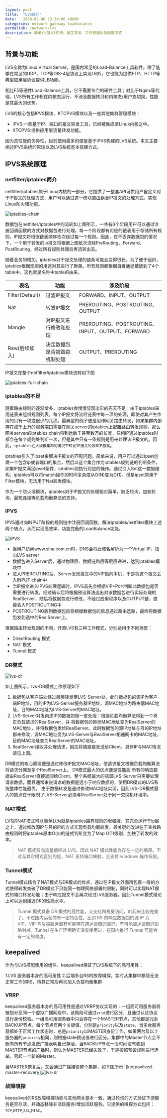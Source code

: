 ```yaml
---
layout: post
title:  "LVS简介"
date:   2020-02-06 23:30:00 +0800
categories: network gateway loadbalance 
permalink: /network/lvs
description: 简单介绍LVS作用、诞生背景、工作原理以及配置方式
---
```


## 背景与功能
LVS全称为Linux Virtual Server，是国内常见的Load-Balance工具软件。除了能够在常见的UDP，TCP等OIS-4层协议上实现LB外，它也能为提供FTP、HTTP等典型应用层协议提供LB功能。

相比F5等硬件Load-Balance工具，它不需要专门的硬件工具；对比于Nginx等代理，LVS所有工作都在内核态运行，不涉及数据拷贝和内核态/用户态切换，性能是其最大的优势。

LVS的核心包括IPVS模块、KTCPVS模块以及一些其他集群管理模块：

 * IPVS:一款基于IP、端口的报文转发工具，已经被集成至Linux内核之中。
 * KTCPVS:提供应用层流量转发功能。

因为其性能的优异性，目前使用最多的便是基于IPVS构建的LVS系统。本文主要阐述IPVS系统的原理以及LVS系统基本搭建方式。

## IPVS系统原理

### netfilter/iptables简介
netfilter/iptables属于Linux内核的一部分，它提供了一整套API可供用户自定义对于IP报文的处理方式，用户可以通过这一模块自由组合IP报文的处理方式，实现Linux防火墙功能。

![iptables-chain](https://sdww2348115.github.io/resources/img/iptables-chain.png)

数据包在netfilter/iptables中的流转如上图所示，一共有6个阶段用户可以通过注册回调函数的方式对数据包进行处理。每一个阶段都有对应的链表用于存储所有规则，IP报文将根据链表顺序依次经过每一个规则。因此，在不丢弃数据包的情况下，一个用于转发的ip报文将根据上图依次流经PreRouting、Forward、PostRouting，经过所有规则处理后再流转出去。

随着业务的增加，iptables对于报文处理的链条可能会变得很长，为了便于组织，iptables根据规则的用途对其进行了聚类。所有规则都根据自身通途被放到了4个table中，这也就是名称中table的由来。

|表名|功能|涉及阶段|
|--|--|--|
|Filter(Default)|过滤IP报文|FORWARD、INPUT、OUTPUT|
|Nat|转发IP报文|PREROUTING、POSTROUTING、OUTPUT|
|Mangle|对IP报文进行修改和处理|PREROUTING、POSTROUTING、INPUT、OUTPUT、FORWARD|
|Raw(后续加入)|决定数据包是否被跟踪机制处理|OUTPUT、PREROUTING|

IP报文在整个netfilter/iptables模块流转如下图

![iptables-full-chain](https://sdww2348115.github.io/resources/img/iptables-full-chain.jpg)

### iptables的不足
随着路由规则的逐渐增多，iptables会慢慢显现出它的先天不足：由于iptables采用链表来组织规则列表，每个IP报文将流经链表中每一项的处理，即使对其产生作用的只有一项或很少的几项。最典型的例子便是用作网关路由转发，如果集群内部存在成千上万的服务端口需要在网关server的iptables上配置路由转发规则，那么网关server的iptables chain将到达数千甚至数万的长度，任何IP通过iptables时都会在每个规则处判断一次，但是其中只有一条规则是用来处理该IP报文的。因此，`iptables在大规模集群的情况下转发IP报文的效率不够高`。

iptables引入了ipset来解决IP报文的匹配问题。简单来说，用户可以通过ipset创建一个包含ip或者端口的集合，然后以这个集合作为iptables规则链的判断条件，如果IP报文满足ipset条件，iptables则执行对应的操作。通过引入Set这一数据结构，iptables可以将match操作的时间复杂度从O(N)变为O(1)。但是ipset常用于Filter模块，无法用于Nat转发模块。

作为一个防火墙模块，iptables对于IP报文的处理相对简单，缺乏轮询，加权轮询，最短连接等负载均衡算法的支持。

### IPVS

IPVS通过向INPUT阶段的规则链中注册回调函数，解决iptables/netfilter模块上述两个缺点，从而实现高效率、功能完备的LoadBalance功能。

![IPVS](https://sdww2348115.github.io/resources/img/ipvs.jpg)

* 当用户访问www.sina.com.cn时，DNS会将此域名解析为一个Virtual IP，指向LVS server
* 数据包进入Server后，通过物理层、数据链路层等层层递进，达到iptables模块中
* 进入PREROUTING后，Server发现报文中的VIP指向本机，于是将这个报文丢入INPUT chain中
* 当IP报文进入IPVS处理逻辑时，IPVS首先会根据VIP+Port判断此数据包是否需要进行转发，经过确认后将根据预设算法选出对该数据包进行实际处理的RealServer，随后将数据包进行修改，不经过应用程序以及OUTPUT链，直接丢入POSTROUTING中
* POSTROUTING收到数据包后将根据数据包的信息通过路由选路，最终将数据包发到选中的RealServer上。

根据路由转发规则的不同，开源LVS有三种工作模式，分别适用于不同场景：

* DirectRouting 模式
* NAT 模式
* Tunnel 模式

### DR模式

![lvs-dr](https://sdww2348115.github.io/resources/img/lvs-dr.png)

如上图所示，lvs-DR模式工作原理如下

1. 数据包从客户端处经过层层转发至LVS-Server处，此时数据包的源IP为客户端IP地址，目的IP为LVS-Server服务器IP地址，源MAC地址为路由器MAC地址，目的MAC地址为LVS-Server的MAC地址。
2. LVS-Server对发向虚IP的数据包做一定处理：根据负载均衡算法得到一个真正负载请求的RealServer，并 将数据包的目标MAC地址变为RealServer的MAC地址，并将数据包发给RealServer。此时数据包的源IP地址与目的IP地址都未修改，源MAC地址变为LVS-Server与RealServer相通网卡的MAC地址，目的MAC地址变为RealServer的MAC地址。
3. RealServer接收并处理请求，回应将被直接发送给Client。具体IP与MAC情况请见上图。

DR模式的核心原理便是通过修改IP报文MAC地址，使请求报文根据负载均衡算法将请求分摊至多个RealServer上。
DR模式最大的优点便是性能高:所有的响应数据由RealServer直接返回给Client，整个系统最大的瓶颈LVS-Server只需要处理请求数据，而且通常来说请求的数据是远小于响应数据的，使用DR模式的LVS系统整体性能最优。
由于数据转发是通过修改MAC地址实现，因此LVS-DR模式最大的缺点在于限制了LVS-Server必须与RealServer处于同一交换机环境中。

### NAT模式

LVS的NAT模式可以简单认为就是iptables路有规则的增强版，其完全运行于ip层之上，通过修改源IP与目的IP的方式实现负载均衡转发。最关键的改进在于查找路由规则时将iptables原本O(n)的链式判断变为了Map O(1)级别，加快了转发的效率。

> NAT 模式双向流量都经过 LVS，因此 NAT 模式性能会存在一定的瓶颈。不过与其它模式区别的是，NAT 支持端口映射，且支持 windows 操作系统。

### Tunnel模式

Tunnel模式结合了NAT模式与DR模式的优点，通过在IP报文外面再包裹一层的方式使得转发突破了DR模式下只能同一物理网络部署的限制，同时可以实现NAT模式的端口转发功能；由于响应报文不会再次经过LVS服务器，因此Tunnel模式理论上可以达到接近DR的性能水平。

> Tunnel 模式具备 DR 模式的高性能，又支持跨机房访问，听起来比较完美了。不过国内运营商有一定特色性，比如 RS 的响应数据包的源 IP 为 VIP，VIP 与后端服务器有可能存在跨运营商的情况，有可能被运营商的策略封掉。Tunnel 在生产环境确实没有使用过，在国内推行 Tunnel 可能会有一定的难度。

## keepalived

作为与LVS搭配使用的组件，keepalived保证了LVS系统下的高可用性：

1.LVS 服务器本身的高可用性
2.后端多台RS的故障嗅探，实时从集群中移除无法正常工作的RS，待其正常后再次加入负载均衡集群

### VRRP
keepalived服务器本身的高可用性是通过VRRP协议实现的：一组高可用服务器将被划分至同一个虚拟广播网段中，该网段可通过`vrid`进行区分，且通过认证协议进行身份校验。一组高可用服务器中只会存在一个MASTER节点，其他都是冗余BACKUP节点，每个节点有两个关键值，分别是`priority`以及`state`，当多台服务器都处于正常工作状态时，总是`priority`以MASTER身份工作，如果两台及以上服务器的`priority`相同，则根据state预设值进行区分。集群中的Master节点会不断向所有节点发送广播表明自己存活，当BACKUP节点一段时间没有收到MASTER节点的广播时，则认为MASTER已经失效了，于是按照预设规则进行选举，另起一个新的Master。

当MASTER恢复后，又会通过广播接管整个集群，如下图所示
![keepavlived-master-recovery]![lvs-dr](https://sdww2348115.github.io/resources/img/keepalived-master-recovery.JPG)

### 故障嗅探

keepalived的RS故障嗅探功能与其他网关基本一致，通过轮询的方式验证下游服务是否存活，并动态移除非活跃服务/增加活跃服务。它提供的嗅探方式包括：`TCP`,`HTTP`,`SSL`,`MISC`。
